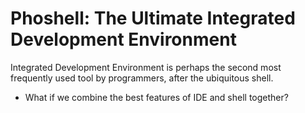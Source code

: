 # Phoshell: The Ultimate Integrated Development Environment

Integrated Development Environment is perhaps the second most frequently used tool by programmers, after the ubiquitous shell.

- What if we combine the best features of IDE and shell together?

